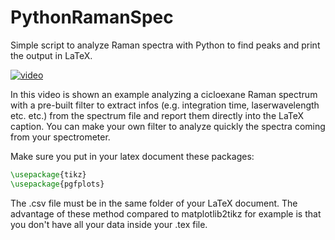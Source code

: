 PythonRamanSpec
===============

Simple script to analyze Raman spectra with Python to find peaks and print the output in LaTeX. 

[![ video](http://img.youtube.com/vi/ffxzzj47Op4/0.jpg)](https://www.youtube.com/watch?v=ffxzzj47Op4)

In this video is shown an example analyzing a cicloexane Raman spectrum with a pre-built filter to extract infos (e.g. integration time, laserwavelength etc. etc.) from the spectrum file and report them directly into the LaTeX caption.
You can make your own filter to analyze quickly the spectra coming from your spectrometer. 

Make sure you put in your latex document these packages:

```latex
\usepackage{tikz}
\usepackage{pgfplots}
```
The .csv file must be in the same folder of your LaTeX document. The advantage of these method compared to matplotlib2tikz for example is that you don't have all your data inside your .tex file. 
